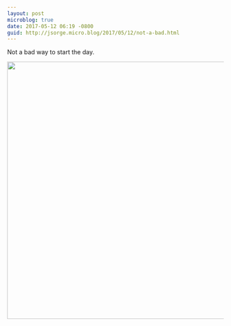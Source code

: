 ```yaml
---
layout: post
microblog: true
date: 2017-05-12 06:19 -0800
guid: http://jsorge.micro.blog/2017/05/12/not-a-bad.html
---
```

Not a bad way to start the day.

<img src="http://jsorge.micro.blog/uploads/2017/5070ace9e1.jpg" width="600" height="600" style="height: auto" />
